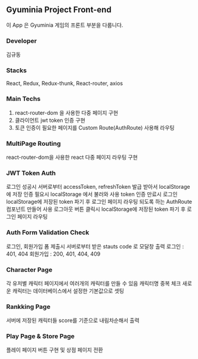 ## Gyuminia Project Front-end

이 App 은 Gyuminia 게임의 프론트 부분을 다룹니다.

### Developer

김규동

### Stacks

React, Redux, Redux-thunk, React-router, axios

### Main Techs

1. react-router-dom 을 사용한 다중 페이지 구현
2. 클라이언트 jwt token 인증 구현
3. 토큰 인증이 필요한 페이지를 Custom Route(AuthRoute) 사용해 라우팅

### MultiPage Routing

react-router-dom을 사용한 react 다중 페이지 라우팅 구현

### JWT Token Auth

로그인 성공시 서버로부터 accessToken, refreshToken 발급 받아서 localStorage에 저장
인증 필요시 localStorage 에서 불러와 사용
token 인증 만료시 로그인 localStorage에 저장된 token 파기 후 로그인 페이지 라우팅 되도록 하는 AuthRoute 컴포넌트 만들어 사용
로그아웃 버튼 클릭시 localStorage에 저장된 token 파기 후 로그인 페이지 라우팅

### Auth Form Validation Check

로그인, 회원가입 폼 제출시 서버로부터 받은 stauts code 로 모달창 출력
로그인 : 401, 404
회원가입 : 200, 401, 404, 409

### Character Page

각 유저별 캐릭터 페이지에서 여러개의 캐릭터를 만들 수 있음
캐릭터명 중복 체크
새로운 캐릭터는 데이터베이스에서 설정한 기본값으로 셋팅

### Rankking Page

서버에 저장된 캐릭터들 score를 기준으로 내림차순해서 출력

### Play Page & Store Page

플레이 페이지 버튼 구현 및 상점 페이지 전환
